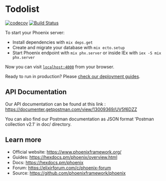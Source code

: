 # Todolist

[![codecov](https://codecov.io/gh/Pulviy/ForkForCI/branch/master/graph/badge.svg)](https://codecov.io/gh/Pulviy/ForkForCI)
[![Build Status](https://travis-ci.org/Pulviy/ForkForCI.svg?branch=master)](https://travis-ci.org/Pulviy/ForkForCI)

To start your Phoenix server:

  * Install dependencies with `mix deps.get`
  * Create and migrate your database with `mix ecto.setup`
  * Start Phoenix endpoint with `mix phx.server` or inside IEx with `iex -S mix phx.server`

Now you can visit [`localhost:4000`](http://localhost:4000) from your browser.

Ready to run in production? Please [check our deployment guides](https://hexdocs.pm/phoenix/deployment.html).

## API Documentation

Our API documentation can be found at this link : https://documenter.getpostman.com/view/13009369/UV5f6DZZ

You can also find our Postman documentation as JSON format 'Postman collection v2.1' in doc/ directory.

## Learn more

  * Official website: https://www.phoenixframework.org/
  * Guides: https://hexdocs.pm/phoenix/overview.html
  * Docs: https://hexdocs.pm/phoenix
  * Forum: https://elixirforum.com/c/phoenix-forum
  * Source: https://github.com/phoenixframework/phoenix
